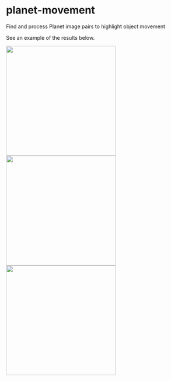 # planet-movement
Find and process Planet image pairs to highlight object movement

See an example of the results below. 
<p>
<img src="https://imgur.com/Y1ONaRm.png" width="300">
<img src="https://imgur.com/gjpuHzK.png" width="300">
<img src="https://imgur.com/NFQTakA.png" width="300">
</p>
